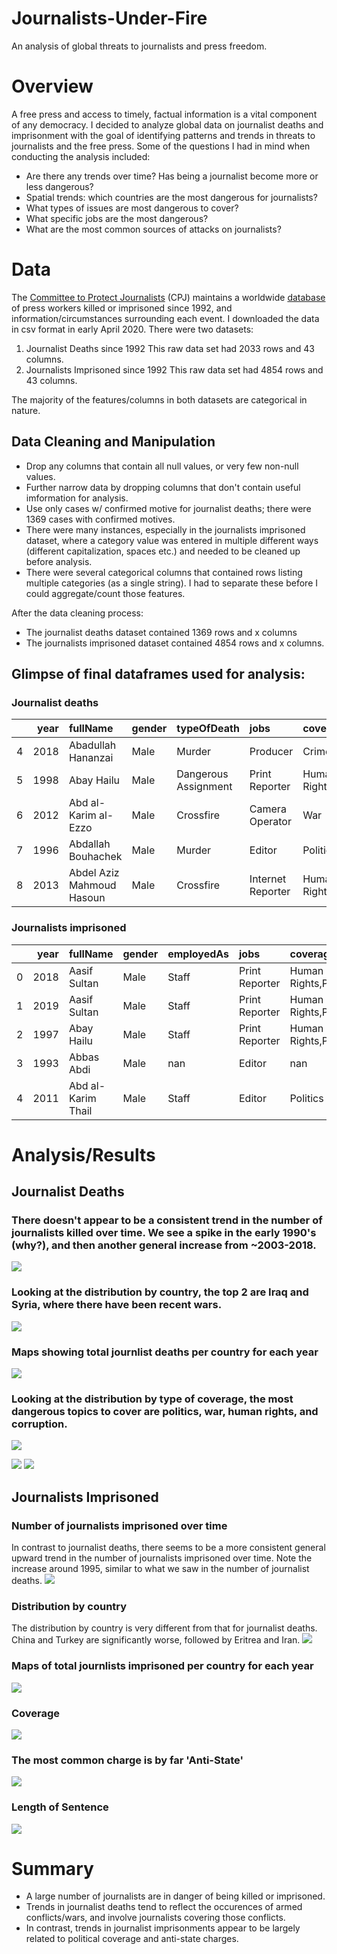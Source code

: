 # Journalists-Under-Fire
An analysis of global threats to journalists and press freedom.

# Overview

A free press and access to timely, factual information is a vital component of any democracy. I decided to analyze global data on journalist deaths and imprisonment with the goal of identifying patterns and trends in threats to journalists and the free press. Some of the questions I had in mind when conducting the analysis included:
- Are there any trends over time? Has being a journalist become more or less dangerous?
- Spatial trends: which countries are the most dangerous for journalists?
- What types of issues are most dangerous to cover?
- What specific jobs are the most dangerous?
- What are the most common sources of attacks on journalists?


# Data 

The [Committee to Protect Journalists](https://cpj.org/) (CPJ) maintains a worldwide [database](https://cpj.org/data/) of press workers killed or imprisoned since 1992, and information/circumstances surrounding each event. I downloaded the data in csv format in early April 2020. There were two datasets:

1) Journalist Deaths since 1992
This raw data set had 2033 rows and 43 columns.
2) Journalists Imprisoned since 1992
This raw data set had 4854 rows and 43 columns. 

The majority of the features/columns in both datasets are categorical in nature. 


## Data Cleaning and Manipulation

- Drop any columns that contain all null values, or very few non-null values.
- Further narrow data by dropping columns that don't contain useful imformation for analysis.
- Use only cases w/ confirmed motive for journalist deaths; there were 1369 cases with confirmed motives.
- There were many instances, especially in the journalists imprisoned dataset, where a category value was entered in multiple different ways (different capitalization, spaces etc.) and needed to be cleaned up before analysis.
- There were several categorical columns that contained rows listing multiple categories (as a single string). I had to separate these before I could aggregate/count those features. 

After the data cleaning process:
- The journalist deaths dataset contained 1369 rows and x columns
- The journalists imprisoned dataset contained 4854 rows and x columns.


## Glimpse of final dataframes used for analysis:

### Journalist deaths 
|    |   year | fullName                  | gender   | typeOfDeath          | jobs              | coverage                  | mediums        | country     | localOrForeign   | sourcesOfFire        |
|---:|-------:|:--------------------------|:---------|:---------------------|:------------------|:--------------------------|:---------------|:------------|:-----------------|:---------------------|
|  4 |   2018 | Abadullah Hananzai        | Male     | Murder               | Producer          | Crime,Politics,War        | Radio,Internet | Afghanistan | Local            | Political Group      |
|  5 |   1998 | Abay Hailu                | Male     | Dangerous Assignment | Print Reporter    | Human Rights,Politics     | Print          | Ethiopia    | Local            | Government Officials |
|  6 |   2012 | Abd al-Karim al-Ezzo      | Male     | Crossfire            | Camera Operator   | War                       | Internet       | Syria       | Local            | Military Officials   |
|  7 |   1996 | Abdallah Bouhachek        | Male     | Murder               | Editor            | Politics                  | Print          | Algeria     | Local            | nan                  |
|  8 |   2013 | Abdel Aziz Mahmoud Hasoun | Male     | Crossfire            | Internet Reporter | Human Rights,Politics,War | Internet       | Syria       | Local            | Military Officials   |

### Journalists imprisoned 
|    |   year | fullName           | gender   | employedAs   | jobs           | coverage                  | mediums   | country   | localOrForeign   | charges    | lengthOfSentence
|---:|-------:|:-------------------|:---------|:-------------|:---------------|:--------------------------|:----------|:----------|:-----------------|:-----------|:-------------------|
|  0 |   2018 | Aasif Sultan       | Male     | Staff        | Print Reporter | Human Rights,Politics,War | Print     | India     | Local            | Anti-State | Sentence pending   |
|  1 |   2019 | Aasif Sultan       | Male     | Staff        | Print Reporter | Human Rights,Politics,War | Print     | India     | Local            | Anti-State | Sentence pending   |
|  2 |   1997 | Abay Hailu         | Male     | Staff        | Print Reporter | Human Rights,Politics     | Print     | Ethiopia  | Local            | nan        | 0-5 Years          |
|  3 |   1993 | Abbas Abdi         | Male     | nan          | Editor         | nan                       | Print     | Iran      | Local            | nan        | 0-5 Years          |
|  4 |   2011 | Abd al-Karim Thail | Male     | Staff        | Editor         | Politics                  | Internet  | Yemen     | Local            | No Charge  | Not Sentenced      |



# Analysis/Results

## Journalist Deaths 

### There doesn't appear to be a consistent trend in the number of journalists killed over time. We see a spike in the early 1990's (why?), and then another general increase from ~2003-2018.
![](images/TotalDeathsVsYear.png)

### Looking at the distribution by country, the top 2 are Iraq and Syria, where there have been recent wars. 
![](images/TotalDeathsByCountry.png)

### Maps showing total journlist deaths per country for each year
![](images/DeathByCountry.gif)


### Looking at the distribution by type of coverage, the most dangerous topics to cover are politics, war, human rights, and corruption.
![](images/TotalDeathsByCoverage.png)


![](images/TotalDeathsBysourcesOfFire.png)
![](images/TotalDeathsByTypeOfDeath.png)



## Journalists Imprisoned


### Number of journalists imprisoned over time
In contrast to journalist deaths, there seems to be a more consistent general upward trend in the number of journalists imprisoned over time. Note the increase around 1995, similar to what we saw in the number of journalist deaths.
![](images/N_ImprisonedByYear.png)


### Distribution by country
The distribution by country is very different from that for journalist deaths. China and Turkey are significantly worse, followed by Eritrea and Iran.
![](images/N_ImprisonedBycountry.png)


### Maps of total journlists imprisoned per country for each year
![](images/ImprisonedByCountry.gif)


### Coverage
![](images/N_ImprisonedBycoverage.png)

### The most common charge is by far 'Anti-State'
![](images/N_ImprisonedBycharges.png)

### Length of Sentence
![](images/N_ImprisonedBylengthOfSentence.png)


# Summary
- A large number of journalists are in danger of being killed or imprisoned.
- Trends in journalist deaths tend to reflect the occurences of armed conflicts/wars, and involve journalists covering those conflicts.
- In contrast, trends in journalist imprisonments appear to be largely related to political coverage and anti-state charges.






